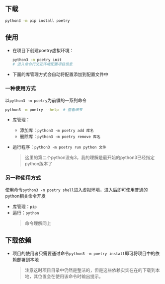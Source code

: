## 下载
```bash
python3 -m pip install poetry
```

## 使用

+ 在项目下创建poetry虚拟环境：
	```bash
	python3 -m poetry init
	# 进入命令行交互环境配置项目信息
	```

+ 下面的库管理方式会自动将配置添加到配置文件中

### 一种使用方式

以`python3 -m poetry`为前缀的一系列命令
```bash
python3 -m poetry --help  # 查看细节
```

+ 库管理：
	+ 添加库：`python3 -m poetry add 库名`
	+ 删除库：`python3 -m poetry remove 库名`

+ 运行程序：`python3 -m poetry run python 文件`
	>这里的第二个python没有3，我的理解是最开始的python3已经指定python版本了

### 另一种使用方式

使用命令`python3 -m poetry shell`进入虚拟环境，进入后即可使用普通的python相关命令开发

+ 库管理：`pip`
+ 运行：`python`
	>命令理解同上

## 下载依赖

+ 项目的使用者只需要通过命令`python3 -m poetry install`即可将项目中的依赖部署到本地
	>注意这时项目目录中仍然是整洁的，但是这些依赖实实在在的下载到本地，其位置会在使用该命令时输出提示。